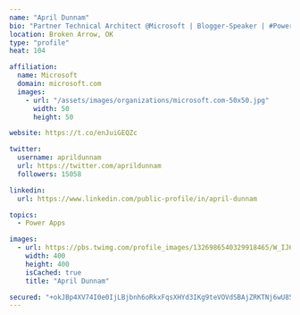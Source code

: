 ```yaml
---
name: "April Dunnam"
bio: "Partner Technical Architect @Microsoft | Blogger-Speaker | #PowerApps, #PowerAutomate, #Office365, #SharePoint | #WIT | #Karaoke Queen"
location: Broken Arrow, OK
type: "profile"
heat: 104

affiliation:
  name: Microsoft
  domain: microsoft.com
  images:
    - url: "/assets/images/organizations/microsoft.com-50x50.jpg"
      width: 50
      height: 50

website: https://t.co/enJuiGEQZc

twitter:
  username: aprildunnam
  url: https://twitter.com/aprildunnam
  followers: 15058

linkedin:
  url: https://www.linkedin.com/public-profile/in/april-dunnam

topics:
  - Power Apps

images:
  - url: https://pbs.twimg.com/profile_images/1326986540329918465/W_IJ6Ih2_400x400.jpg
    width: 400
    height: 400
    isCached: true
    title: "April Dunnam"

secured: "+okJBp4XV74I0e0IjLBjbnh6oRkxFqsXHYd3IKg9teVOVdSBAjZRKTNj6wU85UAaMs8vfaLQYfMXRRIWjr6u9myzY32Cd8QSpzx+nMUBztkhiKwp6uj5J5XRldXv8SEIFwxq+yVYhyRMNuu8AF38veXVIiqYkPG22xvVpgJ6ZqnfuxcRUmavzFwsFZNF+kQ5g3+2M9XMGbrkrkMRWxmzCMjRuEtziXOtkPeVNszwtpOBgsNRo5ITHJ94txw5L1cIEEBtu6w4AP7+4oqdEaEVP5y95mjIDJCPcwdYBDWPXmqnx60HqujdBTq22D5S2hLqOBl7tPm77sezG6o1E68RoewFLT1B8E+Qex1PffkcO9dC3rWrINr3nsRdOT7FcHVTLS78Shyg6BYozNu4QDRWPCK2ViRkrGXoJZulFfdQN30=;MOItLG6xDMvR1QIUcJy3Iw=="
---
```


